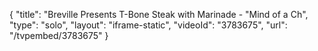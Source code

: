{
    "title": "Breville Presents T-Bone Steak with Marinade - \"Mind of a Ch",
    "type": "solo",
    "layout": "iframe-static",
    "videoId": "3783675",
    "url": "\/tvpembed\/3783675"
}